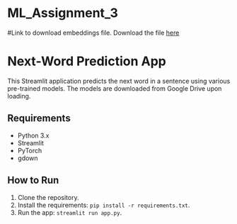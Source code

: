 # ML_Assignment_3
#Link to download embeddings file.
Download the file [here](https://drive.google.com/drive/folders/117AjvnNhH-Zg7qlyf0wHcV-k2qWyjOMw?usp=sharing)

# Next-Word Prediction App

This Streamlit application predicts the next word in a sentence using various pre-trained models. The models are downloaded from Google Drive upon loading.

## Requirements

- Python 3.x
- Streamlit
- PyTorch
- gdown

## How to Run

1. Clone the repository.
2. Install the requirements: `pip install -r requirements.txt`.
3. Run the app: `streamlit run app.py`.

